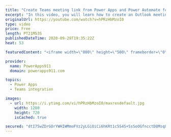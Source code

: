 ```yaml
---
title: "Create Teams meeting link from Power Apps and Power Automate for Outlook"
excerpt: "In this video, you will learn how to create an Outlook meeting request with a online Teams meeting link using Power Apps and Power Automate.  Link to Time Zone documentation https://support.microsoft.com/en-us/help/973627/microsoft-time-zone-index-values  Sign up for Power Apps Training and download"
originalUrl: https://youtube.com/watch?v=hPRzHbMzoI0
type: video
price: Free
length: PT21M53S
publishedDateTime: 2020-09-29T19:35:22Z
heat: 53

featuredContent: "<iframe width=\"800\" height=\"500\" frameborder=\"0\" src=\"https://www.youtube.com/embed/hPRzHbMzoI0\" allow=\"accelerometer; autoplay; encrypted-media; gyroscope; picture-in-picture\" allowfullscreen></iframe>"

provider:
  name: PowerApps911
  domain: powerapps911.com

topics:
  - Power Apps
  - Teams integration

images:
  - url: https://i.ytimg.com/vi/hPRzHbMzoI0/maxresdefault.jpg
    width: 1280
    height: 720
    isCached: true

secured: "dtI75wZDrGOrYWHIWMmoFVz2yLGiOiCi6hKRt1c5S4S+SsSoOGfncctD8Msq8Ta30Ax8oFoY1eqpnwlKzuEL6AThNx3e/jn6GeSu357tpEhDhZO713hs0M1tWakYLX0u4ZDwOkPtmbvshd1l/HwcUki9RbHqZzwIZ/T4ZuudwXiSD3EzwPNPEABZ1Ltv7USrK6bS+uPzI9+wPMuC4oTUZy/awfxD04oHWm37HAnG3827lPmnNwFnrsyL4dYJhtDsP09J+AbH7bRqL3iUVvvkYt7WzpgQIpnW0yqOPr3irCIpDxpIdfOTSzfmqWUrNdG0LDy9e2JqZBh32VQGoa2TB5HxlU6lctSDkiSARQHYqiSuOiA9gTbxy7MvcaIzxB+FmsdAPqyQyuIK9EcFz0KkmCDZQLJRQnkzV2gaQFO0NlQ=;DBYROVitqRk8AOiDkJ0W6Q=="
---
```


